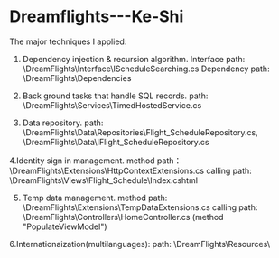 # Dreamflights---Ke-Shi
The major techniques I applied:
1. Dependency injection & recursion algorithm. 
Interface path: \DreamFlights\Interface\IScheduleSearching.cs
Dependency path: \DreamFlights\Dependencies

2. Back ground tasks that handle SQL records.
path: \DreamFlights\Services\TimedHostedService.cs

3. Data repository.
path: \DreamFlights\Data\Repositories\Flight_ScheduleRepository.cs,
\DreamFlights\Data\IFlight_ScheduleRepository.cs

4.Identity sign in management.
method path：\DreamFlights\Extensions\HttpContextExtensions.cs 
calling path: \DreamFlights\Views\Flight_Schedule\Index.cshtml

5. Temp data management.
method path: \DreamFlights\Extensions\TempDataExtensions.cs
calling path: \DreamFlights\Controllers\HomeController.cs (method "PopulateViewModel")

6.Internationaization(multilanguages):
path: \DreamFlights\Resources\

